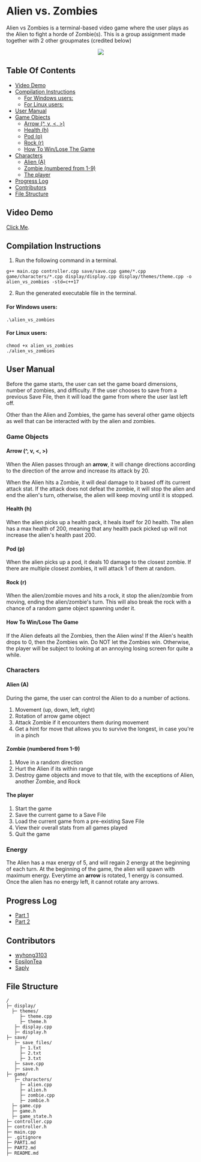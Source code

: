 # Alien vs. Zombies

Alien vs Zombies is a terminal-based video game where the user plays as the Alien to fight a horde of Zombie(s). This is a group assignment made together with 2 other groupmates (credited below)
<p align = "center">
    <img src = "https://user-images.githubusercontent.com/88439700/217570758-b4070e72-b73f-4c7c-b27c-47593c6120df.gif">
</p>


## Table Of Contents
- [Video Demo](#video-demo)
- [Compilation Instructions](#compilation-instructions)
    - [For Windows users:](#for-windows-users)
    - [For Linux users:](#for-linux-users)
- [User Manual](#user-manual)
- [Game Objects](#game-objects)
    - [Arrow (^, v, \<, \>)](#arrow--v--)
    - [Health (h)](#health-h)
    - [Pod (p)](#pod-p)
    - [Rock (r)](#rock-r)
    - [How To Win/Lose The Game](#how-to-winlose-the-game)
- [Characters](#characters)
    - [Alien (A)](#alien-a)
    - [Zombie (numbered from 1-9)](#zombie-numbered-from-1-9)
    - [The player](#the-player)
- [Progress Log](#progress-log)
- [Contributors](#contributors)
- [File Structure](#file-structure)


## Video Demo
[Click Me](https://www.youtube.com/watch?v=ncITUPT7XI0).

## Compilation Instructions

1. Run the following command in a terminal.

```
g++ main.cpp controller.cpp save/save.cpp game/*.cpp game/characters/*.cpp display/display.cpp display/themes/theme.cpp -o alien_vs_zombies -std=c++17
```

2. Run the generated executable file in the terminal.
#### For Windows users:
```
.\alien_vs_zombies
```
#### For Linux users:
```
chmod +x alien_vs_zombies
./alien_vs_zombies
```


## User Manual

Before the game starts, the user can set the game board dimensions, number of zombies, and difficulty. If the user chooses to save from a previous Save File, then it will load the game from where the user last left off.

Other than the Alien and Zombies, the game has several other game objects as well that can be interacted with by the alien and zombies. 

### Game Objects

#### Arrow (^, v, <, >)
When the Alien passes through an **arrow**, it will change directions according to the direction of the arrow and increase its attack by 20. 

When the Alien hits a Zombie, it will deal damage to it based off its current attack stat. If the attack does not defeat the zombie, it will stop the alien and end the alien's turn, otherwise, the alien will keep moving until it is stopped.

#### Health (h)
When the alien picks up a health pack, it heals itself for 20 health. The alien has a max health of 200, meaning that any health pack picked up will not increase the alien's health past 200.

#### Pod (p)
When the alien picks up a pod, it deals 10 damage to the closest zombie. If there are multiple closest zombies, it will attack 1 of them at random.

#### Rock (r)
When the alien/zombie moves and hits a rock, it stop the alien/zombie from moving, ending the alien/zombie's turn. This will also break the rock with a chance of a random game object spawning under it.

#### How To Win/Lose The Game
If the Alien defeats all the Zombies, then the Alien wins! If the Alien's health drops to 0, then the Zombies win. Do NOT let the Zombies win. Otherwise, the player will be subject to looking at an annoying losing screen for quite a while.

### Characters

#### Alien (A)
During the game, the user can control the Alien to do a number of actions.
1. Movement (up, down, left, right)
2. Rotation of arrow game object
3. Attack Zombie if it encounters them during movement
4. Get a hint for move that allows you to survive the longest, in case you're in a pinch

#### Zombie (numbered from 1-9)
1. Move in a random direction
2. Hurt the Alien if its within range
3. Destroy game objects and move to that tile, with the exceptions of Alien, another Zombie, and Rock

#### The player
1. Start the game
2. Save the current game to a Save File
3. Load the current game from a pre-existing Save File
4. View their overall stats from all games played
5. Quit the game

### Energy
The Alien has a max energy of 5, and will regain 2 energy at the beginning of each turn. At the beginning of the game, the alien will spawn with maximum energy. Everytime an **arrow** is rotated, 1 energy is consumed. Once the alien has no energy left, it cannot rotate any arrows.

## Progress Log

- [Part 1](PART1.md)
- [Part 2](PART2.md)

## Contributors

- [wyhong3103](https://github.com/wyhong3103)
- [EpsilonTea](https://github.com/EpsilonTea)
- [Saply](https://github.com/Saply)





## File Structure

```
/
├─ display/
  ├─ themes/
     ├─ theme.cpp 
     ├─ theme.h
   ├─ display.cpp
   ├─ display.h
├─ save/
   ├─ save_files/
     ├─ 1.txt
     ├─ 2.txt
     ├─ 3.txt
   ├─ save.cpp
   ├─ save.h
├─ game/
   ├─ characters/
     ├─ alien.cpp 
     ├─ alien.h
     ├─ zombie.cpp 
     ├─ zombie.h
  ├─ game.cpp
  ├─ game.h
  ├─ game_state.h
├─ controller.cpp
├─ controller.h
├─ main.cpp
├─ .gitignore
├─ PART1.md
├─ PART2.md
├─ README.md
```
